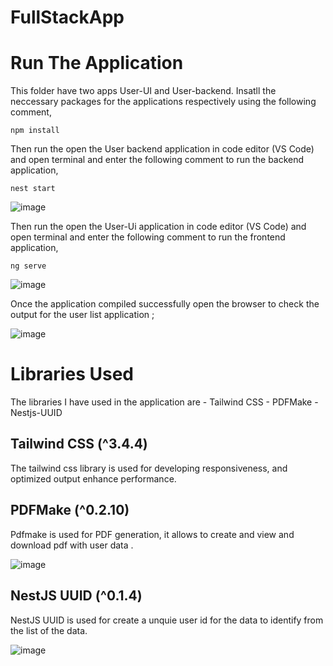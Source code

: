 # FullStackApp

# Run The Application 

   This folder have two apps User-UI and User-backend.
   Insatll the neccessary packages for the applications respectively using the following comment,

   `npm install`

   Then run the open the User backend application in code editor (VS Code) and open terminal and enter the following comment to run the backend application,

   `nest start`
   
   ![image](https://github.com/GokuVegeta27/FullStackApp/assets/110830973/a99cb572-c74a-4639-98a1-d044aabadc26)

   
   Then run the open the User-Ui application in code editor (VS Code) and open terminal and enter the following comment to run the frontend application,

   `ng serve`

   ![image](https://github.com/GokuVegeta27/FullStackApp/assets/110830973/f891b436-2f30-477b-bd0e-0d1585e031ce)

   Once the application compiled successfully open the browser to check the output for the user list application ;

   ![image](https://github.com/GokuVegeta27/FullStackApp/assets/110830973/36a741f9-7fe7-4596-8bfe-54c755d7dfef)


# Libraries Used

  The libraries I have used in the application are 
        - Tailwind CSS
        - PDFMake
        - Nestjs-UUID
        
 ## Tailwind CSS (^3.4.4)
  
  The tailwind css library is used for developing responsiveness, and optimized output enhance performance.

## PDFMake (^0.2.10)
  Pdfmake is used for PDF generation, it allows to create and view and download pdf with user data .
  

  ![image](https://github.com/GokuVegeta27/FullStackApp/assets/110830973/33e00128-8ca3-473b-8b07-f7081ffa2636)

  

## NestJS UUID (^0.1.4)

 NestJS UUID is used for create a unquie user id for the data to identify from the list of the data.

 ![image](https://github.com/GokuVegeta27/FullStackApp/assets/110830973/ccdd57a6-2403-4cf0-b769-25b46af41815)
